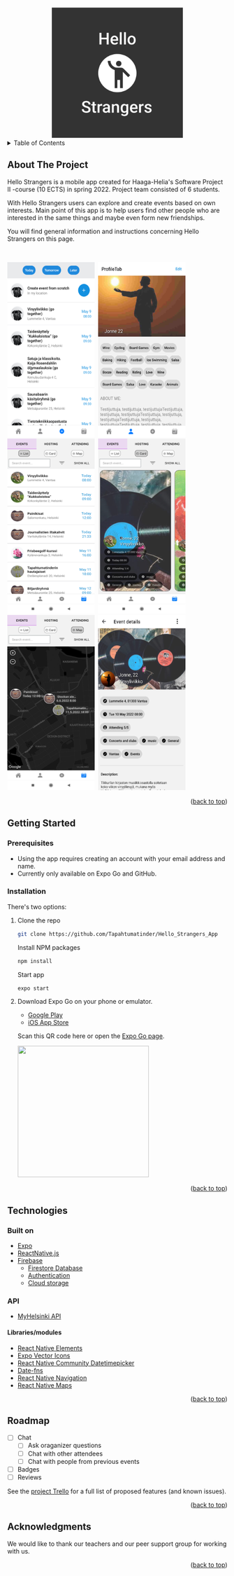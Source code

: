 <div id="top"></div>

<!-- PROJECT LOGO -->
<div align="center">
    <img src="assets/splash.png" alt="Logo" width="300" height="300">
  </a>
</div>

<!-- TABLE OF CONTENTS -->
<details>
  <summary>Table of Contents</summary>
  <ol>
    <li>
      <a href="#about-the-project">About The Project</a>
    </li>
    <li>
      <a href="#getting-started">Getting Started</a>
      <ul>
        <li><a href="#prerequisites">Prerequisites</a></li>
        <li><a href="#installation">Installation</a></li>
      </ul>
    </li>
    <li><a href="#technologies">Technologies</a></li>
    <li><a href="#roadmap">Roadmap</a></li>
    <li><a href="#acknowledgments">Acknowledgments</a></li>
  </ol>
</details>

<!-- ABOUT THE PROJECT -->
## About The Project

Hello Strangers is a mobile app created for Haaga-Helia's Software Project II -course (10 ECTS) in spring 2022. Project team consisted of 6 students.

With Hello Strangers users can explore and create events based on own interests. Main point of this app is to help users find other people who are interested in the same things and maybe even form new friendships.

You will find general information and instructions concerning Hello Strangers on this page.

<br />
  
<img src="assets/MyHelsinkiEvents.png" alt="Logo" width="200" height="400">&nbsp;&nbsp;<img src="assets/ProfileView.png" alt="Logo" width="200" height="400">
<img src="assets/EventList.jpg" alt="Logo" width="200" height="400">&nbsp;&nbsp;<img src="assets/EventCards.jpg" alt="Logo" width="200" height="400">&nbsp;&nbsp;<img src="assets/EventMap.jpg" alt="Logo" width="200" height="400">&nbsp;&nbsp;<img src="assets/EventView.png" alt="Logo" width="200" height="400">&nbsp;&nbsp;

<p align="right">(<a href="#top">back to top</a>)</p>


<!-- GETTING STARTED -->
## Getting Started
  
### Prerequisites
  - Using the app requires creating an account with your email address and name.
  - Currently only available on Expo Go and GitHub.

### Installation

  There's two options:
  
1.
    Clone the repo
    ```sh
    git clone https://github.com/Tapahtumatinder/Hello_Strangers_App
    ```
    Install NPM packages
    ```sh
    npm install
    ```
    Start app
    ```sh
    expo start
    ```
2.
    Download Expo Go on your phone or emulator.
      - [Google Play](https://play.google.com/store/apps/details?id=host.exp.exponent&hl=en&gl=US)
      - [iOS App Store](https://apps.apple.com/us/app/expo-go/id982107779)

    Scan this QR code here or open the [Expo Go page](https://expo.dev/@jonneaspinen/hello_strangers_app).
    
    <img src="https://qr.expo.dev/expo-go?owner=jonneaspinen&slug=hello_strangers_app&releaseChannel=default&host=exp.host" width="300" height="300">

<p align="right">(<a href="#top">back to top</a>)</p>
  

<!-- Technologies -->
## Technologies

### Built on
* [Expo](https://expo.dev/)
* [ReactNative.js](https://reactnative.dev/)
* [Firebase](https://firebase.google.com/)
    * [Firestore Database](https://firebase.google.com/docs/firestore)
    * [Authentication](https://firebase.google.com/docs/auth)
    * [Cloud storage](https://firebase.google.com/docs/storage)

### API
* [MyHelsinki API](https://open-api.myhelsinki.fi/)

#### Libraries/modules
* [React Native Elements](https://reactnativeelements.com/)
* [Expo Vector Icons](https://docs.expo.dev/guides/icons/)
* [React Native Community Datetimepicker](https://github.com/react-native-datetimepicker/datetimepicker)
* [Date-fns](https://date-fns.org/)
* [React Native Navigation](https://reactnavigation.org/docs/getting-started)
* [React Native Maps](https://github.com/react-native-maps/react-native-maps)

<p align="right">(<a href="#top">back to top</a>)</p>


<!-- ROADMAP -->
## Roadmap

- [ ] Chat
  - [ ] Ask oraganizer questions
  - [ ] Chat with other attendees
  - [ ] Chat with people from previous events
- [ ] Badges
- [ ] Reviews

See the [project Trello](https://trello.com/b/1zXl95xR/tulevaisuus-sprint) for a full list of proposed features (and known issues).

<p align="right">(<a href="#top">back to top</a>)</p>


<!-- ACKNOWLEDGMENTS -->
## Acknowledgments

We would like to thank our teachers and our peer support group for working with us.

<p align="right">(<a href="#top">back to top</a>)</p>
